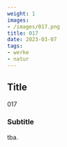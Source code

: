 ```yaml
---
weight: 1
images:
- /images/017.png
title: 017
date: 2023-03-07
tags:
- werke
- natur
---
```


## Title
017

### Subtitle
tba.